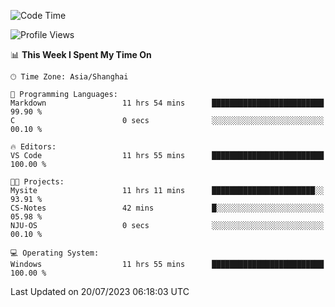 <!--START_SECTION:waka-->
![Code Time](http://img.shields.io/badge/Code%20Time-1%2C050%20hrs%2054%20mins-blue)

![Profile Views](http://img.shields.io/badge/Profile%20Views-3-blue)

📊 **This Week I Spent My Time On** 

```text
🕑︎ Time Zone: Asia/Shanghai

💬 Programming Languages: 
Markdown                 11 hrs 54 mins      █████████████████████████   99.90 % 
C                        0 secs              ░░░░░░░░░░░░░░░░░░░░░░░░░   00.10 % 

🔥 Editors: 
VS Code                  11 hrs 55 mins      █████████████████████████   100.00 % 

🐱‍💻 Projects: 
Mysite                   11 hrs 11 mins      ███████████████████████░░   93.91 % 
CS-Notes                 42 mins             █░░░░░░░░░░░░░░░░░░░░░░░░   05.98 % 
NJU-OS                   0 secs              ░░░░░░░░░░░░░░░░░░░░░░░░░   00.10 % 

💻 Operating System: 
Windows                  11 hrs 55 mins      █████████████████████████   100.00 % 
```


 Last Updated on 20/07/2023 06:18:03 UTC
<!--END_SECTION:waka-->